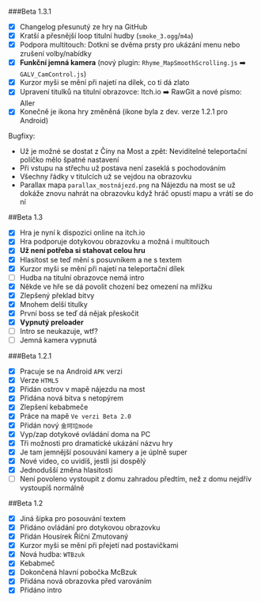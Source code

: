 ###Beta 1.3.1

- [x]  Changelog přesunutý ze hry na GitHub
- [x]  Kratší a přesnější loop titulní hudby (`smoke_3.ogg`/`m4a`)
- [x]  Podpora multitouch: Dotkni se dvěma prsty pro ukázání menu nebo zrušení volby/nabídky
- [x]  **Funkční jemná kamera** (nový plugin: `Rhyme_MapSmoothScrolling.js` :arrow_right: `GALV_CamControl.js`)
- [x]  Kurzor myši se mění při najetí na dílek, co ti dá zlato
- [x]  Upravení titulků na titulní obrazovce: Itch.io :arrow_right: RawGit a nové písmo: Aller
- [x]  Konečně je ikona hry změněná (ikone byla z dev. verze 1.2.1 pro Android)

Bugfixy:
* Už je možné se dostat z Číny na Most a zpět: Neviditelné teleportační políčko mělo špatné nastavení
* Při vstupu na střechu už postava není zaseklá s pochodováním
* Všechny řádky v titulcích už se vejdou na obrazovku
* Parallax mapa `parallax_mostnájezd.png` na Nájezdu na most se už dokáže znovu nahrát na obrazovku když hráč opustí mapu a vrátí se do ní

##Beta 1.3

- [x]  Hra je nyní k dispozici online na itch.io
- [x]  Hra podporuje dotykovou obrazovku a možná i multitouch
- [x]  **Už není potřeba si stahovat celou hru**
- [x]  Hlasitost se teď mění s posuvníkem a ne s textem
- [x]  Kurzor myši se mění při najetí na teleportační dílek
- [ ]  Hudba na titulní obrazovce nemá intro
- [x]  Někde ve hře se dá povolit chození bez omezení na mřížku
- [x]  Zlepšený překlad bitvy
- [x]  Mnohem delší titulky
- [x]  První boss se teď dá nějak přeskočit
- [x]  **Vypnutý preloader**
- [ ]  Intro se neukazuje, wtf?
- [ ]  Jemná kamera vypnutá

###Beta 1.2.1

- [x]  Pracuje se na Android `APK` verzi
- [x]  Verze `HTML5`
- [x]  Přidán ostrov v mapě nájezdu na most
- [x]  Přidána nová bitva s netopýrem
- [x]  Zlepšení kebabmeče
- [x]  Práce na mapě `Ve verzi Beta 2.0`
- [x]  Přidán nový `金坷垃mode`
- [x]  Vyp/zap dotykové ovládání doma na PC
- [x]  Tři možnosti pro dramatické ukázání názvu hry
- [x]  Je tam jemnější posouvání kamery a je úplně super
- [x]  Nové video, co uvidíš, jestli jsi dospělý
- [x]  Jednodušší změna hlasitosti
- [ ]  Není povoleno vystoupit z domu zahradou předtím, než z domu nejdřív vystoupíš normálně

##Beta 1.2

- [x]  Jiná šipka pro posouvání textem
- [x]  Přidáno ovládání pro dotykovou obrazovku
- [x]  Přidán Housírek Říční Zmutovaný
- [x]  Kurzor myši se mění při přejetí nad postavičkami
- [x]  Nová hudba: `WTBzuk`
- [x]  Kebabmeč
- [x]  Dokončená hlavní pobočka McBzuk
- [x]  Přidána nová obrazovka před varováním
- [x]  Přidáno intro
